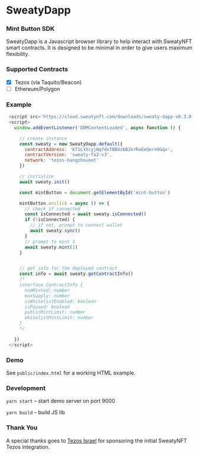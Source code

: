  # SweatyDapp

 ### Mint Button SDK

SweatyDapp is a Javascript browser library to help interact with SweatyNFT smart contracts. It is designed to be minimal in order to give users maximum flexibility.

### Supported Contracts
- [x] Tezos (via Taquito/Beacon)
- [ ] Ethereum/Polygon

### Example
 ```js
  <script src='https://cloud.sweatynft.com/downloads/sweaty-dapp-v0.3.0.js'></script>
  <script>
    window.addEventListener('DOMContentLoaded', async function () {

      // create instance
      const sweaty = new SweatyDapp.default({
        contractAddress: 'KT1LYXcyjNqfdxTBBXzbB2krReEeQern9Gqx',
        contractVersion: 'sweaty-fa2-v3',
        network: 'tezos-hangzhounet'
      })

      // initialize
      await sweaty.init()

      const mintButton = document.getElementById('mint-button')

      mintButton.onclick = async () => {
        // check if connected
        const isConnected = await sweaty.isConnected()
        if (!isConnected) {
          // if not, prompt to connect wallet
          await sweaty.sync()
        }
        // prompt to mint 1
        await sweaty.mint(1)
      }


      // get info for the deployed contract
      const info = await sweaty.getContractInfo()
      /*
      interface ContractInfo {
        numMinted: number
        maxSupply: number
        isWhitelistEnabled: boolean
        isPaused: boolean
        publicMintLimit: number
        whitelistMintLimit: number
      }
      */

    })
  </script>
 ```

### Demo
See `public/index.html` for a working HTML example.

### Development

`yarn start` – start demo server on port 9000

`yarn build` – build JS lib

### Thank You

A special thanks goes to [Tezos Israel](https://tezos.co.il) for sponsoring the initial SweatyNFT Tezos integration.
